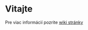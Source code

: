 # Vitajte

Pre viac informácií pozrite [wiki stránky](https://github.com/lambdapowered/lambdapowered.sk/wiki)
